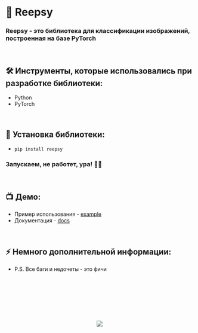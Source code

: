 <h1> 
    💜 Reepsy
</h1>

<h3>
    Reepsy - это библиотека для классификации изображений, построенная на базе PyTorch
</h3>


</br>



<h2>
    🛠️ Инструменты, которые использовались при разработке библиотеки:
</h2>

- Python
- PyTorch



</br>



<h2>
  🚀 Установка библиотеки:
</h2>
    
- `pip install reepsy`

<h3>
    Запускаем, не работет, ура! 🗿🚬
</h3>



</br>



<h2>
 📺 Демо:
</h2>

- Пример использования - <a href="https://github.com/ElishaFlacon/reepsy/tree/main/example/">example</a>
- Документация - <a href="https://eelisey.ru/">docs</a>



</br>



<h2>
⚡ Немного дополнительной информации:
</h2>

- P.S. Все баги и недочеты - это фичи




<br/>
<br/>
<br/>
<br/>
<br/>
<br/>



<p align="center">
  <img src="https://capsule-render.vercel.app/api?type=waving&color=d179b8&height=64&section=footer"/>
</p>
